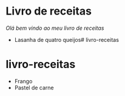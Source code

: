 # 	Livro de receitas 

_Olá bem vindo ao meu livro de receitas_

- Lasanha de quatro queijos# livro-receitas
# livro-receitas
- Frango
- Pastel de carne
